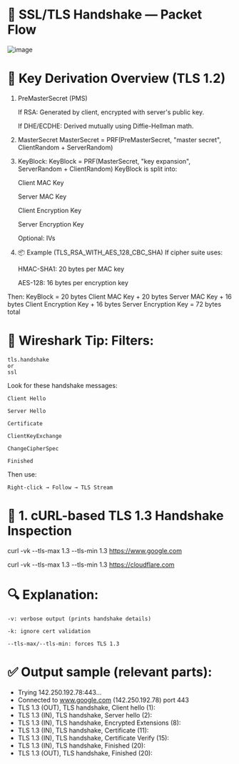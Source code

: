 
# 🔐 SSL/TLS Handshake — Packet Flow

![image](https://github.com/user-attachments/assets/ef05d083-65b1-47df-bcdb-ac5cb7c02c73)


# 🔑 Key Derivation Overview (TLS 1.2)

1. PreMasterSecret (PMS)

    If RSA: Generated by client, encrypted with server's public key.

    If DHE/ECDHE: Derived mutually using Diffie-Hellman math.

2. MasterSecret
   MasterSecret = PRF(PreMasterSecret, "master secret", ClientRandom + ServerRandom)

3. KeyBlock:
   KeyBlock = PRF(MasterSecret, "key expansion", ServerRandom + ClientRandom)
    KeyBlock is split into:

      Client MAC Key

      Server MAC Key
  
      Client Encryption Key

      Server Encryption Key

      Optional: IVs

4. 📦 Example (TLS_RSA_WITH_AES_128_CBC_SHA)
   If cipher suite uses:

    HMAC-SHA1: 20 bytes per MAC key

    AES-128: 16 bytes per encryption key

  Then:
  KeyBlock = 
    20 bytes Client MAC Key
    + 20 bytes Server MAC Key
    + 16 bytes Client Encryption Key
    + 16 bytes Server Encryption Key
    = 72 bytes total


# 🧪 Wireshark Tip: Filters:
    tls.handshake
    or
    ssl

Look for these handshake messages:

    Client Hello

    Server Hello

    Certificate

    ClientKeyExchange

    ChangeCipherSpec

    Finished

Then use:

    Right-click → Follow → TLS Stream


# 🧪 1. cURL-based TLS 1.3 Handshake Inspection
curl -vk --tls-max 1.3 --tls-min 1.3 https://www.google.com

curl -vk --tls-max 1.3 --tls-min 1.3 https://cloudflare.com


# 🔍 Explanation:

    -v: verbose output (prints handshake details)

    -k: ignore cert validation

    --tls-max/--tls-min: forces TLS 1.3

# ✅ Output sample (relevant parts):

*   Trying 142.250.192.78:443...
* Connected to www.google.com (142.250.192.78) port 443
* TLS 1.3 (OUT), TLS handshake, Client hello (1):
* TLS 1.3 (IN), TLS handshake, Server hello (2):
* TLS 1.3 (IN), TLS handshake, Encrypted Extensions (8):
* TLS 1.3 (IN), TLS handshake, Certificate (11):
* TLS 1.3 (IN), TLS handshake, Certificate Verify (15):
* TLS 1.3 (IN), TLS handshake, Finished (20):
* TLS 1.3 (OUT), TLS handshake, Finished (20):

   
